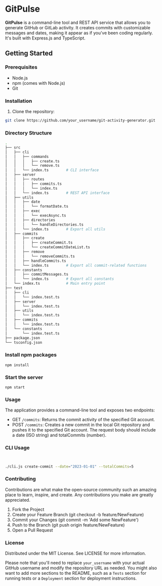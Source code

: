 # GitPulse

**GitPulse** is a command-line tool and REST API service that allows you to generate GitHub or GitLab activity. It creates commits with customizable messages and dates, making it appear as if you've been coding regularly. It's built with Express.js and TypeScript.

## Getting Started

### Prerequisites

- Node.js
- npm (comes with Node.js)
- Git 

### Installation

1. Clone the repository:

```bash
git clone https://github.com/your_username/git-activity-generator.git

```



### Directory Structure

```sh
.
├── src
│   ├── cli
│   │   ├── commands
│   │   │   ├── create.ts
│   │   │   └── remove.ts
│   │   └── index.ts        # CLI interface
│   ├── server
│   │   ├── routes
│   │   │   ├── commits.ts
│   │   │   └── index.ts
│   │   └── index.ts        # REST API interface
│   ├── utils
│   │   ├── date
│   │   │   └── formatDate.ts
│   │   ├── exec
│   │   │   └── execAsync.ts
│   │   ├── directories
│   │   │   └── handleDirectories.ts
│   │   └── index.ts        # Export all utils
│   ├── commits
│   │   ├── create
│   │   │   ├── createCommit.ts
│   │   │   └── createCommitDateList.ts
│   │   ├── remove
│   │   │   └── removeCommits.ts
│   │   ├── handleCommits.ts
│   │   └── index.ts        # Export all commit-related functions
│   ├── constants
│   │   ├── commitMessages.ts
│   │   └── index.ts        # Export all constants
│   └── index.ts            # Main entry point
├── test
│   ├── cli
│   │   └── index.test.ts
│   ├── server
│   │   └── index.test.ts
│   ├── utils
│   │   └── index.test.ts
│   ├── commits
│   │   └── index.test.ts
│   └── constants
│       └── index.test.ts
├── package.json
└── tsconfig.json

```



### Install npm packages

`npm install`


### Start the server

`npm start`


### Usage

The application provides a command-line tool and exposes two endpoints:

- GET `/commits`: Returns the commit activity of the specified Git account.
- POST `/commits`: Creates a new commit in the local Git repository and pushes it to the specified Git account. The request body should include a date (ISO string) and totalCommits (number).



### CLI Usage


```bash


./cli.js create-commit --date="2023-01-01" --totalCommits=5

```

### Contributing

Contributions are what make the open-source community such an amazing place to learn, inspire, and create. Any contributions you make are greatly appreciated.

1. Fork the Project
2. Create your Feature Branch (git checkout -b feature/NewFeature)
3. Commit your Changes (git commit -m 'Add some NewFeature')
4. Push to the Branch (git push origin feature/NewFeature)
5. Open a Pull Request


### License

Distributed under the MIT License. See LICENSE for more information.

Please note that you'll need to replace `your_username` with your actual GitHub username and modify the repository URL as needed. You might also want to add more sections to the README, such as a `Tests` section for running tests or a `Deployment` section for deployment instructions.